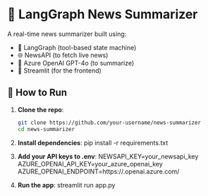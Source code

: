 # 📰 LangGraph News Summarizer

A real-time news summarizer built using:

- 🧠 LangGraph (tool-based state machine)
- 🌐 NewsAPI (to fetch live news)
- 🤖 Azure OpenAI GPT-4o (to summarize)
- 🎨 Streamlit (for the frontend)

## 🚀 How to Run

1. **Clone the repo**:
   ```bash
   git clone https://github.com/your-username/news-summarizer
   cd news-summarizer

2. **Install dependencies**:
pip install -r requirements.txt


3. **Add your API keys to .env**:
NEWSAPI_KEY=your_newsapi_key
AZURE_OPENAI_API_KEY=your_azure_openai_key
AZURE_OPENAI_ENDPOINT=https://<your-resource>.openai.azure.com/


4. **Run the app**:
streamlit run app.py

